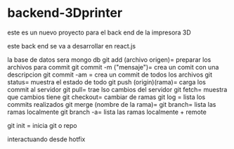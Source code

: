 # backend-3Dprinter

este es un nuevo proyecto para el back end de la impresora 3D

este back end se va a desarrollar en react.js


la base de datos sera mongo db
git add (archivo origen)= preparar los archivos para commit
git commit -m ("mensaje")= crea un comit con una descripcion
git commit -am = crea un commit de todos los archivos
git status= muestra el estado de todo
git push (origin)(rama)= carga los commit al servidor
git pull=  trae lso cambios del servidor
git fetch= muestra que cambios tiene
git checkout= cambiar de ramas
git log = lista los commits realizados
git merge (nombre de la rama)=
git branch= lista las ramas localmente
git branch -a= lista las ramas localmente + remote

git init = inicia git o repo



interactuando desde hotfix
